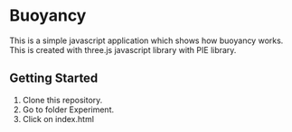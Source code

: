 # Buoyancy
This is a simple javascript application which shows how buoyancy works. This is created with three.js javascript library with PIE library.

## Getting Started
1. Clone this repository.
2. Go to folder Experiment.
3. Click on index.html
